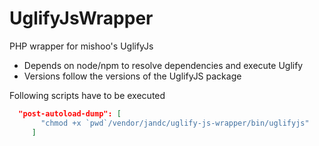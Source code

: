 # UglifyJsWrapper
PHP wrapper for mishoo's UglifyJs

- Depends on node/npm to resolve dependencies and execute Uglify
- Versions follow the versions of the UglifyJS package

Following scripts have to be executed

```json
  "post-autoload-dump": [
       "chmod +x `pwd`/vendor/jandc/uglify-js-wrapper/bin/uglifyjs"
     ]
```

